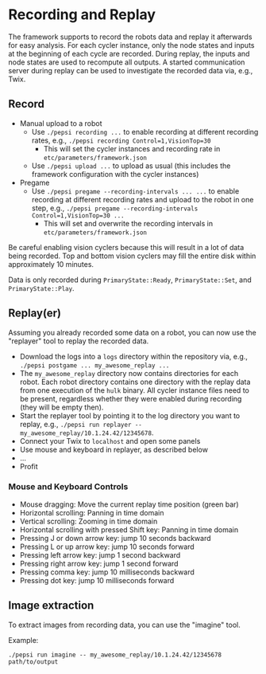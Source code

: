 # Recording and Replay

The framework supports to record the robots data and replay it afterwards for easy analysis.
For each cycler instance, only the node states and inputs at the beginning of each cycle are recorded.
During replay, the inputs and node states are used to recompute all outputs.
A started communication server during replay can be used to investigate the recorded data via, e.g., Twix.

## Record

- Manual upload to a robot
    - Use `./pepsi recording ...` to enable recording at different recording rates, e.g., `./pepsi recording Control=1,VisionTop=30`
        - This will set the cycler instances and recording rate in `etc/parameters/framework.json`
    - Use `./pepsi upload ...` to upload as usual (this includes the framework configuration with the cycler instances)
- Pregame
    - Use `./pepsi pregame --recording-intervals ... ...` to enable recording at different recording rates and upload to the robot in one step, e.g., `./pepsi pregame --recording-intervals Control=1,VisionTop=30 ...`
        - This will set and overwrite the recording intervals in `etc/parameters/framework.json`

Be careful enabling vision cyclers because this will result in a lot of data being recorded. Top and bottom vision cyclers may fill the entire disk within approximately 10 minutes.

Data is only recorded during `PrimaryState::Ready`, `PrimaryState::Set`, and `PrimaryState::Play`.

## Replay(er)

Assuming you already recorded some data on a robot, you can now use the "replayer" tool to replay the recorded data.

- Download the logs into a `logs` directory within the repository via, e.g., `./pepsi postgame ... my_awesome_replay ...`
- The `my_awesome_replay` directory now contains directories for each robot. Each robot directory contains one directory with the replay data from one execution of the `hulk` binary.
  All cycler instance files need to be present, regardless whether they were enabled during recording (they will be empty then).
- Start the replayer tool by pointing it to the log directory you want to replay, e.g., `./pepsi run replayer -- my_awesome_replay/10.1.24.42/12345678`.
- Connect your Twix to `localhost` and open some panels
- Use mouse and keyboard in replayer, as described below
- ...
- Profit

### Mouse and Keyboard Controls

- Mouse dragging: Move the current replay time position (green bar)
- Horizontal scrolling: Panning in time domain
- Vertical scrolling: Zooming in time domain
- Horizontal scrolling with pressed Shift key: Panning in time domain
- Pressing J or down arrow key: jump 10 seconds backward
- Pressing L or up arrow key: jump 10 seconds forward
- Pressing left arrow key: jump 1 second backward
- Pressing right arrow key: jump 1 second forward
- Pressing comma key: jump 10 milliseconds backward
- Pressing dot key: jump 10 milliseconds forward

## Image extraction

To extract images from recording data, you can use the "imagine" tool.

Example:
```
./pepsi run imagine -- my_awesome_replay/10.1.24.42/12345678 path/to/output
```
